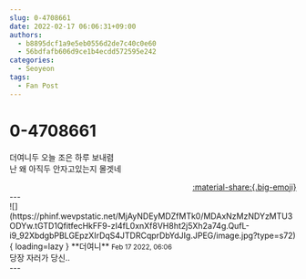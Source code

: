```yaml
---
slug: 0-4708661
date: 2022-02-17 06:06:31+09:00
authors:
  - b8895dcf1a9e5eb0556d2de7c40c0e60
  - 56bdfafb606d9ce1b4ecdd572595e242
categories:
  - Seoyeon
tags:
  - Fan Post
---
```


# 0-4708661

<div class="post-container" markdown="1">
<div class="content-container md-sidebar__scrollwrap" markdown="1">

더여니두 오늘 조은 하루 보내렴<br>난 왜 아직두 안자고있는지 몰겟네 

</div>
</div>

<div style="text-align: right;" markdown="1">
<a href="https://weverse.io/fromis9/fanpost/0-4708661" style="text-align: right;">:material-share:{.big-emoji}</a>
</div>
---

<div class="comments-container md-sidebar__scrollwrap" markdown="1">
<div class="comment" markdown="1">
<div class='id-container' markdown="1">
![](https://phinf.wevpstatic.net/MjAyNDEyMDZfMTk0/MDAxNzMzNDYzMTU3ODYw.tGTD1QfitfecHkFF9-zI4fL0xnXf8VH8ht2j5Xh2a74g.QufL-i9_92XbdgbPBLGEpzXIrDqS4JTDRCqprDbYdJIg.JPEG/image.jpg?type=s72){ loading=lazy }
**<span class="artist">더여니</span>** <small>Feb 17 2022, 06:06</small><br>
</div>
<div class='comment-body' markdown="1">
당장 자러가 당신..
</div>
</div>
</div>
---
